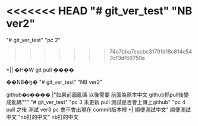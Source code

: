 ﻿<<<<<<< HEAD
"# git_ver_test"
"NB ver2"
=======
"# git_ver_test" 
"pc 2"
>>>>>>> 74a7bba7eacbc31791d18c814c543cf3df66750a

*|| �H�W git pull ����

��NB�ɮ� 
"# git_ver_test"
"NB ver2"

github�̷s���� |"如果前面亂碼 以後需要 前面為原本中文 github抓pull後變成亂碼"""
"# git_ver_test" 
"pc 3 未更新 pull 測試是否會上傳上github"
"pc 4 pull 之後 測試 ver3 pc 會不會出現在 commit版本裡 *| 順便測試中文"
順便測試中文
"nb打的中文"
nb打的中文